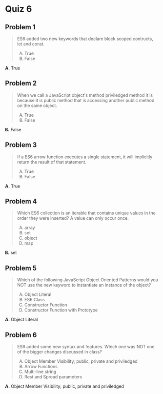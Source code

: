 <style type="text/css">ol { list-style-type: upper-alpha; }</style>

# Quiz 6

## Problem 1

> ES6 added two new keywords that declare block scoped contructs, let and const.
>
> 1.  True
> 1.  False

**A.** True

## Problem 2

> When we call a JavaScript object's method priviledged method it is because it
  is public method that is accessing another public method on the same object.
>
> 1.  True
> 1.  False

**B.** False

## Problem 3

> If a ES6 arrow function executes a single statement, it will implicitly return
  the result of that statement.
>
> 1.  True
> 1.  False

**A.** True

## Problem 4

> Which ES6 collection is an iterable that contains unique values in the order
  they were inserted? A value can only occur once.
>
> 1.  array
> 1.  set
> 1.  object
> 1.  map

**B.** set

## Problem 5

> Which of the following JavaScript Object Oriented Patterns would you NOT use
  the new keyword to instantiate an instance of the object?
>
> 1.  Object Literal
> 1.  ES6 Class
> 1.  Constructor Function
> 1.  Constructor Function with Prototype

**A.** Object Literal

## Problem 6

> ES6 added some new syntax and features. Which one was NOT one of the bigger
  changes discussed in class?
>
> 1.  Object Member Visibility; public, private and priviledged
> 1.  Arrow Functions
> 1.  Multi-line string
> 1.  Rest and Spread parameters

**A.** Object Member Visibility; public, private and priviledged

